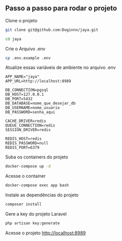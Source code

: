## Passo a passo para rodar o projeto
Clone o projeto
```sh
git clone git@github.com:Doginnn/jaya.git
```
```sh
cd jaya
```

Crie o Arquivo .env
```sh
cp .env.example .env
```

Atualize essas variáveis de ambiente no arquivo .env
```dosini
APP_NAME="jaya"
APP_URL=http://localhost:8989

DB_CONNECTION=pgsql
DB_HOST=127.0.0.1
DB_PORT=5432
DB_DATABASE=nome_que_desejar_db
DB_USERNAME=nome_usuario
DB_PASSWORD=senha_aqui

CACHE_DRIVER=redis
QUEUE_CONNECTION=redis
SESSION_DRIVER=redis

REDIS_HOST=redis
REDIS_PASSWORD=null
REDIS_PORT=6379
```

Suba os containers do projeto
```sh
docker-compose up -d
```


Acesse o container
```sh
docker-compose exec app bash
```


Instale as dependências do projeto
```sh
composer install
```


Gere a key do projeto Laravel
```sh
php artisan key:generate
```


Acesse o projeto
[http://localhost:8989](http://localhost:8989)
